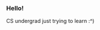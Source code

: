 <!--
### Hi there 👋
-->

<!--
**martin-scheele/martin-scheele** is a ✨ _special_ ✨ repository because its `README.md` (this file) appears on your GitHub profile.

Here are some ideas to get you started:

- 🔭 I’m currently working on ...
- 🌱 I’m currently learning ...
- 👯 I’m looking to collaborate on ...
- 🤔 I’m looking for help with ...
- 💬 Ask me about ...
- 📫 How to reach me: ...
- 😄 Pronouns: ...
- ⚡ Fun fact: ...
-->

### Hello!

CS undergrad just trying to learn :^)
<!--
Currently learning:
- Java in class (language basics; JavaFX)
- Python in my free time (language basics; venv; numpy, pandas, jupyter, data visualization, etc.)
- HTML, CSS, JavaScript basics in my free time
- git for version control and public portfolio

Previous experience with: 
- C++
- SQLite
- Qt
-->
